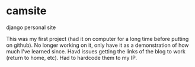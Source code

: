 # camsite
django personal site

This was my first project (had it on computer for a long time before putting on github). No longer working on it, only have it as a demonstration of how much I've learned since. Havd issues getting the links of the blog to work (return to home, etc). Had to hardcode them to my IP. 

